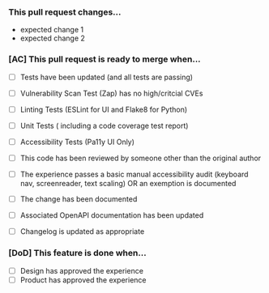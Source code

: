 ### This pull request changes...

- expected change 1
- expected change 2

### [AC] This pull request is ready to merge when...

- [ ] Tests have been updated (and all tests are passing)
- [ ] Vulnerability Scan Test (Zap) has no high/critcial CVEs
- [ ] Linting Tests (ESLint for UI and Flake8 for Python)
- [ ] Unit Tests ( including a code coverage test report)
- [ ] Accessibility Tests (Pa11y UI Only)
- [ ] This code has been reviewed by someone other than the original author
- [ ] The experience passes a basic manual accessibility audit (keyboard nav, screenreader, text scaling) OR an exemption is documented
- [ ] The change has been documented
- [ ] Associated OpenAPI documentation has been updated
- [ ] Changelog is updated as appropriate


### [DoD] This feature is done when...

- [ ] Design has approved the experience
- [ ] Product has approved the experience
